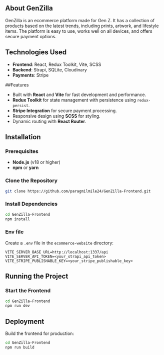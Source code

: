 ## About GenZilla
GenZilla is an ecommerce platform made for Gen Z. It has a collection of products based on the latest trends, including prints, artwork, and lifestyle items. The platform is easy to use, works well on all devices, and offers secure payment options.

## Technologies Used

- **Frontend**: React, Redux Toolkit, Vite, SCSS
- **Backend**: Strapi, SQLite, Cloudinary
- **Payments**: Stripe

##Features
- Built with **React** and **Vite** for fast development and performance.
- **Redux Toolkit** for state management with persistence using `redux-persist`.
- **Stripe Integration** for secure payment processing.
- Responsive design using **SCSS** for styling.
- Dynamic routing with **React Router**.

## Installation

### Prerequisites
- **Node.js** (v18 or higher)
- **npm** or **yarn**

### Clone the Repository
```bash
git clone https://github.com/paragmilmile24/GenZilla-Frontend.git
```

### Install Dependencies

```bash
cd GenZilla-Frontend
npm install
```

### Env file
Create a `.env` file in the `ecommerce-website` directory:
```properties
VITE_SERVER_BASE_URL=http://localhost:1337/api
VITE_SERVER_API_TOKEN=<your_strapi_api_token>
VITE_STRIPE_PUBLISHABLE_KEY=<your_stripe_publishable_key>
```

## Running the Project

### Start the Frontend
```bash
cd GenZilla-Frontend
npm run dev
```

## Deployment

Build the frontend for production:
```bash
cd GenZilla-Frontend
npm run build
```


